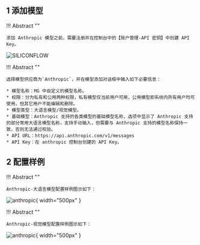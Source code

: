 ## 1 添加模型

!!! Abstract ""

    添加 Anthropic 模型之前，需要注册并在控制台中的【账户管理-API 密钥】中创建 API Key。

![SILICONFLOW](../../img/model/siliconflow_model.png)

!!! Abstract ""

    选择模型供应商为`Anthropic`，并在模型添加对话框中输入如下必要信息：

    * 模型名称：MG 中自定义的模型名称。
    * 权限：分为私有和公用两种权限，私有模型仅当前用户可用，公用模型即系统内所有用户均可使用，但其它用户不能编辑和删除。
    * 模型类型：大语言模型/视觉模型。
    * 基础模型：Anthropic 支持的各类模型的基础模型名称，选项中显示了 Anthropic 支持的部分常用大语言模型名称，支持手动输入，但需要与 Anthropic 支持的模型名称保持一致，否则无法通过校验。
    * API URL：https://api.anthropic.com/v1/messages
    * API Key：在 anthropic 控制台创建的 API Key。

## 2 配置样例

!!! Abstract ""

    Anthropic-大语言模型配置样例图示如下：

![anthropic](../../img/model/anthropic_llm.png){ width="500px" }

!!! Abstract ""

    Anthropic-视觉模型配置样例图示如下：

![anthropic](../../img/model/anthropic_version.png){ width="500px" }
